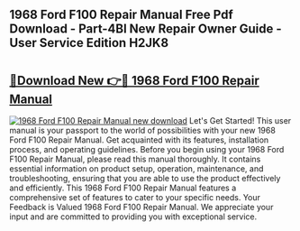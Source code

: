 ## 1968 Ford F100 Repair Manual Free Pdf Download - Part-4Bl New Repair Owner Guide - User Service Edition H2JK8

# <h2><a href="http://bc20880.oget.top/?id=1968+Ford+F100+Repair+Manual">🔗Download New 👉🔴 1968 Ford F100 Repair Manual</a></h2>

[![1968 Ford F100 Repair Manual new download](https://i.imgur.com/5g1atiW.png)](http://bc20880.oget.top/?id=1968+Ford+F100+Repair+Manual)
Let's Get Started! This user manual is your passport to the world of possibilities with your new 1968 Ford F100 Repair Manual. Get acquainted with its features, installation process, and operating guidelines. Before you begin using your 1968 Ford F100 Repair Manual, please read this manual thoroughly. It contains essential information on product setup, operation, maintenance, and troubleshooting, ensuring that you are able to use the product effectively and efficiently. This 1968 Ford F100 Repair Manual features a comprehensive set of features to cater to your specific needs. Your Feedback is Valued 1968 Ford F100 Repair Manual. We appreciate your input and are committed to providing you with exceptional service.
